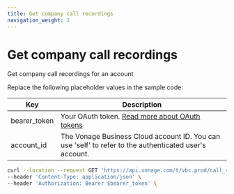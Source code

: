 ```yaml
---
title: Get company call recordings
navigation_weight: 1
---
```


# Get company call recordings
Get company call recordings for an account

Replace the following placeholder values in the sample code:

| Key        | Description                                                                                            |
|------------|--------------------------------------------------------------------------------------------------------|
| bearer_token | Your OAuth token. [Read more about OAuth tokens](https://developer.nexmo.com/vonage-business-cloud/vbc-apis/getting-started/authentication) |
| account_id | The Vonage Business Cloud account ID. You can use 'self' to refer to the authenticated user's account. |

``` bash
curl --location --request GET 'https://api.vonage.com/t/vbc.prod/call_recording/api/accounts/$account_id/company_call_recordings' \
--header 'Content-Type: application/json' \
--header 'Authorization: Bearer $bearer_token' \
```

